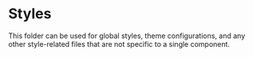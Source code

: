# Styles

This folder can be used for global styles, theme configurations, and any other style-related files that are not specific to a single component.
